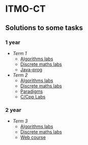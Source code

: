 # ITMO-CT

## Solutions to some tasks

### 1 year                                            
* *Term 1*						
	* [Algorithms labs](term1/algo-labs/)		
	* [Discrete maths labs](term1/dm-labs)		
	* [Java-prog](term1/prog-intro)			
* *Term 2*
	* [Algorithms labs](term2/algo-labs/)
	* [Discrete maths labs](term2/dm-labs)
	* [Paradigms](term2/paradigms)
	* [C/Cpp Labs](term2/cpp-labs)

### 2 year
* *Term 3*
	* [Algorithms labs](term3/algo-labs/)
	* [Discrete maths labs](term3/dm-labs)
	* [Web course](term3/web) 
